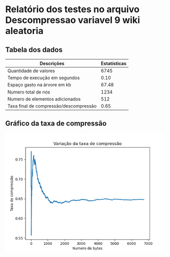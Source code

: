 
# Relatório dos testes no arquivo Descompressao variavel 9 wiki aleatoria
    
## Tabela dos dados
    
| Descrições | Estatísticas |
| --- | --- |
| Quantidade de valores | 6745 |
| Tempo de execução em segundos | 0.10 |
| Espaço gasto na árvore em kb | 67.48 |
| Numero total de nós | 1234 |
| Numero de elementos adicionados | 512 |
| Taxa final de compressão/descompressão | 0.65 |

    
## Gráfico da taxa de compressão
    
![Grafico da compressão](./Grafico_Descompressao_variavel_9_wiki_aleatoria.png)

    